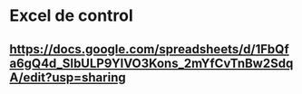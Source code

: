 # Excel de control
## https://docs.google.com/spreadsheets/d/1FbQfa6gQ4d_SIbULP9YIVO3Kons_2mYfCvTnBw2SdqA/edit?usp=sharing